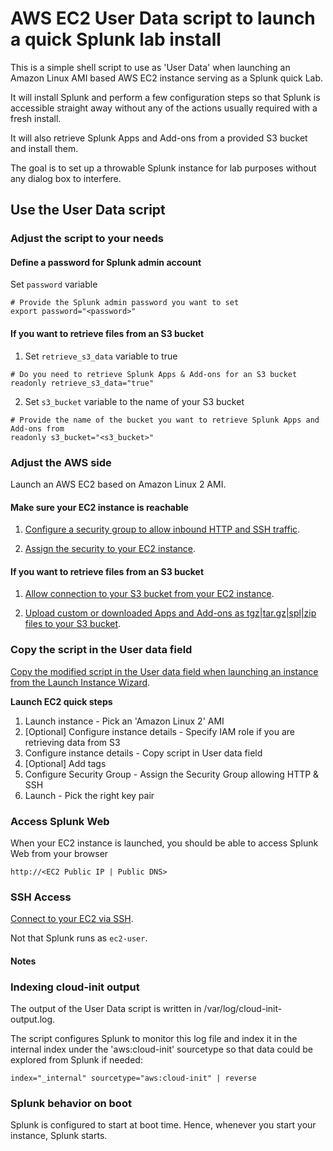 # AWS EC2 User Data script to launch a quick Splunk lab install

This is a simple shell script to use as 'User Data' when launching an Amazon Linux AMI based AWS EC2 instance serving as a Splunk quick Lab.

It will install Splunk and perform a few configuration steps so that Splunk is accessible straight away without any of the actions usually required with a fresh install.

It will also retrieve Splunk Apps and Add-ons from a provided S3 bucket and install them.

The goal is to set up a throwable Splunk instance for lab purposes without any dialog box to interfere.

## Use the User Data script

### Adjust the script to your needs

#### Define a password for Splunk admin account

Set `password` variable

```shell
# Provide the Splunk admin password you want to set
export password="<password>"
```

#### If you want to retrieve files from an S3 bucket

1. Set `retrieve_s3_data` variable to true 

```shell
# Do you need to retrieve Splunk Apps & Add-ons for an S3 bucket
readonly retrieve_s3_data="true"
```

2. Set `s3_bucket` variable to the name of your S3 bucket

```shell
# Provide the name of the bucket you want to retrieve Splunk Apps and Add-ons from
readonly s3_bucket="<s3_bucket>"
```

### Adjust the AWS side

Launch an AWS EC2 based on Amazon Linux 2 AMI.

#### Make sure your EC2 instance is reachable

1. [Configure a security group to allow inbound HTTP and SSH traffic](https://docs.aws.amazon.com/AWSEC2/latest/UserGuide/authorizing-access-to-an-instance.html#add-rule-authorize-access).

2. [Assign the security to your EC2 instance](https://docs.aws.amazon.com/AWSEC2/latest/UserGuide/authorizing-access-to-an-instance.html#assign-security-group-to-instance).

#### If you want to retrieve files from an S3 bucket

1. [Allow connection to your S3 bucket from your EC2 instance](https://aws.amazon.com/premiumsupport/knowledge-center/ec2-instance-access-s3-bucket/).

2. [Upload custom or downloaded Apps and Add-ons as tgz|tar.gz|spl|zip files to your S3 bucket](https://docs.aws.amazon.com/AmazonS3/latest/user-guide/upload-objects.html).

### Copy the script in the User data field

[Copy the modified script in the User data field when launching an instance from the Launch Instance Wizard](https://docs.aws.amazon.com/AWSEC2/latest/UserGuide/user-data.html#user-data-console).

**Launch EC2 quick steps**

1. Launch instance - Pick an 'Amazon Linux 2' AMI
2. [Optional] Configure instance details - Specify IAM role if you are retrieving data from S3
2. Configure instance details - Copy script in User data field
3. [Optional] Add tags
4. Configure Security Group - Assign the Security Group allowing HTTP & SSH
5. Launch - Pick the right key pair

### Access Splunk Web

When your EC2 instance is launched, you should be able to access Splunk Web from your browser

```
http://<EC2 Public IP | Public DNS>
```

### SSH Access

[Connect to your EC2 via SSH](https://docs.aws.amazon.com/AWSEC2/latest/UserGuide/AccessingInstancesLinux.html).

Not that Splunk runs as ``ec2-user``.

#### Notes

### Indexing cloud-init output

The output of the User Data script is written in /var/log/cloud-init-output.log.

The script configures Splunk to monitor this log file and index it in the internal index under the 'aws:cloud-init' sourcetype so that data could be explored from Splunk if needed:

```
index="_internal" sourcetype="aws:cloud-init" | reverse
```

### Splunk behavior on boot

Splunk is configured to start at boot time. Hence, whenever you start your instance, Splunk starts.
